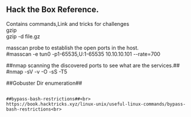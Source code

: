 ## Hack the Box Reference.<br>
Contains commands,Link and tricks for challenges<br>
gzip<br>
gzip -d file.gz<br>

masscan probe to establish the open ports in the host.<br>
#masscan -e tun0 -p1-65535,U:1-65535 10.10.10.101 --rate=700<br>

##nmap scanning the discovered ports to see what are the services.##<br>
#nmap -sV -v -O -sS -T5 <target><br>

##Gobuster Dir enumeration##<br>
```gobuster -w /usr/share/wordlists/dirbuster/directory-list-lowercase-2.3-small.txt -t 20 -e -x php,htm,html,txt -u http://target<br>

##bypass-bash-restrictions##<br>
https://book.hacktricks.xyz/linux-unix/useful-linux-commands/bypass-bash-restrictions<br>

